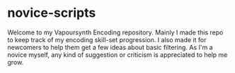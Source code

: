 # novice-scripts

Welcome to my Vapoursynth Encoding repository. Mainly I made this repo to keep track of my encoding skill-set progression. I also made it for newcomers to help them get a few ideas about basic filtering. As I'm a novice myself, any kind of suggestion or criticism is appreciated to help me grow.
